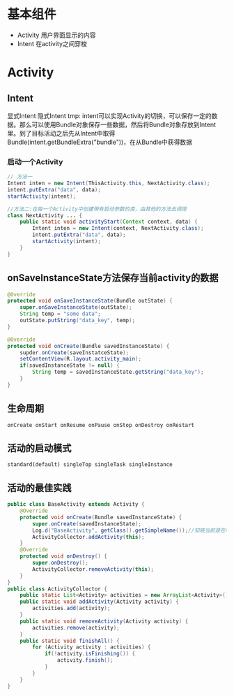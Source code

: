 # 基本组件
* Activity 用户界面显示的内容
* Intent 在activity之间穿梭

# Activity

## Intent
显式Intent 隐式Intent
tmp: intent可以实现Activity的切换，可以保存一定的数据。那么可以使用Bundle对象保存一些数据，然后将Bundle对象存放到Intent里。到了目标活动之后先从Intent中取得Bundle(intent.getBundleExtra("bundle"))，在从Bundle中获得数据
### 启动一个Activity
```java
// 方法一
Intent inten = new Intent(ThisActivity.this, NextActivity.class);
intent.putExtra("data", data);
startActivity(intent);

//方法二:在每一个Activity中创建带有启动参数的类，由其他的方法去调用
class NextActivity ... {
	public static void activityStart(Context context, data) {
		Intent inten = new Intent(context, NextActivity.class);
		intent.putExtra("data", data);
		startActivity(intent);
	}
}
```

## onSaveInstanceState方法保存当前activity的数据
```java
@Override
protected void onSaveInstanceState(Bundle outState) {
	super.onSaveInstanceState(outState);
	String temp = "some data";
	outState.putString("data_key", temp);
}

@Override
protected void onCreate(Bundle savedInstanceState) {
	supder.onCreate(saveInstatceState);
	setContentView(R.layout.activity_main);
	if(savedInstanceState != null) {
		String temp = savedInstanceState.getString("data_key");
	}
}
```

## 生命周期
```
onCreate onStart onResume onPause onStop onDestroy onRestart
```

## 活动的启动模式
```
standard(default) singleTop singleTask singleInstance
```

## 活动的最佳实践
```java
public class BaseActivity extends Activity {
	@Override
	protected void onCreate(Bundle savedInstanceState) {
		super.onCreate(savedInstanceState);
		Log.d("BaseActivity", getClass().getSimpleName());//知晓当前是在哪个活动
		ActivityCollector.addActivity(this);
	}
	@Override
	protected void onDestroy() {
		super.onDestroy();
		ActivityCollector.removeActivity(this);
	}
}
public class ActivityCollector {
	public static List<Activity> activities = new ArrayList<Activity>();
	public static void addActivity(Activity activity) {
		activities.add(activity);
	}
	public static void removeActivity(Activity activity) {
		activities.remove(activity);
	}
	public static void finishAll() {
		for (Activity activity : activities) {
			if(!activity.isFinishing()) {
				activity.finish();
			}
		}
	}
}
```
